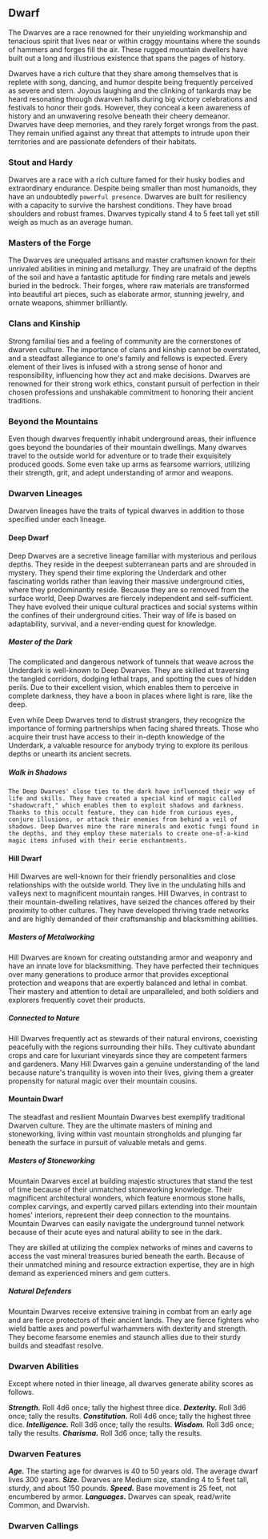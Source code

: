 ## Dwarf

The Dwarves are a race renowned for their unyielding workmanship and tenacious spirit that lives near or within craggy mountains where the sounds of hammers and forges fill the air. These rugged mountain dwellers have built out a long and illustrious existence that spans the pages of history.

Dwarves have a rich culture that they share among themselves that is replete with song, dancing, and humor despite being frequently perceived as severe and stern. Joyous laughing and the clinking of tankards may be heard resonating through dwarven halls during big victory celebrations and festivals to honor their gods. However, they conceal a keen awareness of history and an unwavering resolve beneath their cheery demeanor. Dwarves have deep memories, and they rarely forget wrongs from the past. They remain unified against any threat that attempts to intrude upon their territories and are passionate defenders of their habitats.

### Stout and Hardy

Dwarves are a race with a rich culture famed for their husky bodies and extraordinary endurance. Despite being smaller than most humanoids, they have an undoubtedly `powerful presence`. Dwarves are built for resiliency with a capacity to survive the harshest conditions. They have broad shoulders and robust frames. Dwarves typically stand 4 to 5 feet tall yet still weigh as much as an average human.

### Masters of the Forge

The Dwarves are unequaled artisans and master craftsmen known for their unrivaled abilities in mining and metallurgy. They are unafraid of the depths of the soil and have a fantastic aptitude for finding rare metals and jewels buried in the bedrock. Their forges, where raw materials are transformed into beautiful art pieces, such as elaborate armor, stunning jewelry, and ornate weapons, shimmer brilliantly.

### Clans and Kinship

Strong familial ties and a feeling of community are the cornerstones of dwarven culture. The importance of clans and kinship cannot be overstated, and a steadfast allegiance to one's family and fellows is expected. Every element of their lives is infused with a strong sense of honor and responsibility, influencing how they act and make decisions. Dwarves are renowned for their strong work ethics, constant pursuit of perfection in their chosen professions and unshakable commitment to honoring their ancient traditions.

### Beyond the Mountains

Even though dwarves frequently inhabit underground areas, their influence goes beyond the boundaries of their mountain dwellings. Many dwarves travel to the outside world for adventure or to trade their exquisitely produced goods. Some even take up arms as fearsome warriors, utilizing their strength, grit, and adept understanding of armor and weapons.

### Dwarven Lineages

Dwarven lineages have the traits of typical dwarves in addition to those specified under each lineage.

#### Deep Dwarf

Deep Dwarves are a secretive lineage familiar with mysterious and perilous depths. They reside in the deepest subterranean parts and are shrouded in mystery. They spend their time exploring the Underdark and other fascinating worlds rather than leaving their massive underground cities, where they predominantly reside. Because they are so removed from the surface world, Deep Dwarves are fiercely independent and self-sufficient. They have evolved their unique cultural practices and social systems within the confines of their underground cities. Their way of life is based on adaptability, survival, and a never-ending quest for knowledge.

##### Master of the Dark

The complicated and dangerous network of tunnels that weave across the Underdark is well-known to Deep Dwarves. They are skilled at traversing the tangled corridors, dodging lethal traps, and spotting the cues of hidden perils. Due to their excellent vision, which enables them to perceive in complete darkness, they have a boon in places where light is rare, like the deep.

Even while Deep Dwarves tend to distrust strangers, they recognize the importance of forming partnerships when facing shared threats. Those who acquire their trust have access to their in-depth knowledge of the Underdark, a valuable resource for anybody trying to explore its perilous depths or unearth its ancient secrets.

##### Walk in Shadows

`The Deep Dwarves' close ties to the dark have influenced their way of life and skills. They have created a special kind of magic called "shadowcraft," which enables them to exploit shadows and darkness. Thanks to this occult feature, they can hide from curious eyes, conjure illusions, or attack their enemies from behind a veil of shadows. Deep Dwarves mine the rare minerals and exotic fungi found in the depths, and they employ these materials to create one-of-a-kind magic items infused with their eerie enchantments.`

#### Hill Dwarf

Hill Dwarves are well-known for their friendly personalities and close relationships with the outside world. They live in the undulating hills and valleys next to magnificent mountain ranges. Hill Dwarves, in contrast to their mountain-dwelling relatives, have seized the chances offered by their proximity to other cultures. They have developed thriving trade networks and are highly demanded of their craftsmanship and blacksmithing abilities.

##### Masters of Metalworking

Hill Dwarves are known for creating outstanding armor and weaponry and have an innate love for blacksmithing. They have perfected their techniques over many generations to produce armor that provides exceptional protection and weapons that are expertly balanced and lethal in combat. Their mastery and attention to detail are unparalleled, and both soldiers and explorers frequently covet their products.

##### Connected to Nature

Hill Dwarves frequently act as stewards of their natural environs, coexisting peacefully with the regions surrounding their hills. They cultivate abundant crops and care for luxuriant vineyards since they are competent farmers and gardeners. Many Hill Dwarves gain a genuine understanding of the land because nature's tranquility is woven into their lives, giving them a greater propensity for natural magic over their mountain cousins.

#### Mountain Dwarf

The steadfast and resilient Mountain Dwarves best exemplify traditional Dwarven culture. They are the ultimate masters of mining and stoneworking, living within vast mountain strongholds and plunging far beneath the surface in pursuit of valuable metals and gems.

##### Masters of Stoneworking

Mountain Dwarves excel at building majestic structures that stand the test of time because of their unmatched stoneworking knowledge. Their magnificent architectural wonders, which feature enormous stone halls, complex carvings, and expertly carved pillars extending into their mountain homes' interiors, represent their deep connection to the mountains. Mountain Dwarves can easily navigate the underground tunnel network because of their acute eyes and natural ability to see in the dark.

They are skilled at utilizing the complex networks of mines and caverns to access the vast mineral treasures buried beneath the earth. Because of their unmatched mining and resource extraction expertise, they are in high demand as experienced miners and gem cutters.

##### Natural Defenders

Mountain Dwarves receive extensive training in combat from an early age and are fierce protectors of their ancient lands. They are fierce fighters who wield battle axes and powerful warhammers with dexterity and strength. They become fearsome enemies and staunch allies due to their sturdy builds and steadfast resolve.

### Dwarven Abilities

Except where noted in thier lineage, all dwarves generate ability scores as follows.

***Strength.*** Roll 4d6 once; tally the highest three dice.
***Dexterity.*** Roll 3d6 once; tally the results.
***Constitution.*** Roll 4d6 once; tally the highest three dice.
***Intelligence.*** Roll 3d6 once; tally the results.
***Wisdom.*** Roll 3d6 once; tally the results.
***Charisma.*** Roll 3d6 once; tally the results.

### Dwarven Features

***Age.*** The starting age for dwarves is 40 to 50 years old. The average dwarf lives 300 years.
***Size.*** Dwarves are Medium size, standing 4 to 5 feet tall, sturdy, and about 150 pounds.
***Speed.*** Base movement is 25 feet, not encumbered by armor.
***Languages.*** Dwarves can speak, read/write Common, and Dwarvish.

### Dwarven Callings

<!--Add copy here -->